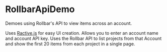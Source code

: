 # RollbarApiDemo

Demoes using Rollbar's API to view items across an account.

Uses [Ractive.js](http//www.ractivejs.org) for easy UI creation. Allows you to enter an
account name and account API key. Uses the Rollbar API to list projects from that
Account and show the first 20 items from each project in a single page.